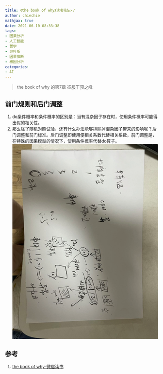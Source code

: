 ```yaml
---
title: 《the book of why》读书笔记-7
author: chiechie
mathjax: true
date: 2021-06-10 08:33:38
tags: 
- 因果分析
- 人工智能
- 哲学
- 贝叶斯
- 因果推断
- 根因分析
categories: 
- AI
---
```


> the book of why 的第7章 征服干预之峰

## 前门规则和后门调整

1. do条件概率和条件概率的区别是：当有混杂因子存在时，使用条件概率可能得出假的相关性。
2. 那么除了随机对照试验，还有什么办法能够排除掉混杂因子带来的影响呢？后门调整和前门标准。后门调整即使用便相关系数代替相关系数，前门调整是，在特殊的因果模型的情况下，使用条件概率代替do算子。
![img.png](./img.png)


## 参考
1. [the book of why-微信读书](http://bayes.cs.ucla.edu/WHY/why-intro.pdf)
